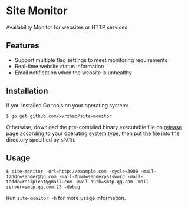 # Site Monitor
Availability Monitor for websites or HTTP services.

## Features
- Support multiple flag settings to meet monitoring requirements
- Real-time website status information
- Email notification when the website is unhealthy

## Installation
If you installed Go tools on your operating system:
```shell script
$ go get github.com/xvrzhao/site-monitor
```
Otherwise, download the pre-compiled binary executable file on [release page](https://github.com/xvrzhao/site-monitor/releases) according to your operating system type, then put the file into the directory specified by `$PATH`.

## Usage
```shell script
$ site-monitor -url=http://example.com -cycle=3000 -mail-faddr=sender@qq.com -mail-fpwd=senderpassword -mail-taddr=recipient@gmail.com -mail-auth=smtp.qq.com -mail-server=smtp.qq.com:25 -debug
```
Run `site-monitor -h` for more usage information.